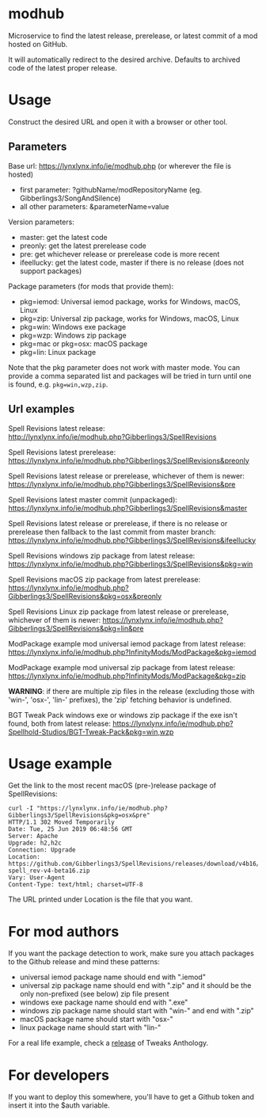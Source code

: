 # modhub
Microservice to find the latest release, prerelease, or latest commit of a mod hosted on GitHub.

It will automatically redirect to the desired archive. Defaults to archived code of the latest proper release.

# Usage
Construct the desired URL and open it with a browser or other tool.

## Parameters
Base url: https://lynxlynx.info/ie/modhub.php (or wherever the file is hosted)
 * first parameter: ?githubName/modRepositoryName (eg. Gibberlings3/SongAndSilence)
 * all other parameters: &parameterName=value

Version parameters:
 * master: get the latest code
 * preonly: get the latest prerelease code
 * pre: get whichever release or prerelease code is more recent
 * ifeellucky: get the latest code, master if there is no release (does not support packages)

Package parameters (for mods that provide them):
 * pkg=iemod: Universal iemod package, works for Windows, macOS, Linux
 * pkg=zip: Universal zip package, works for Windows, macOS, Linux
 * pkg=win: Windows exe package
 * pkg=wzp: Windows zip package
 * pkg=mac or pkg=osx: macOS package
 * pkg=lin: Linux package

Note that the pkg parameter does not work with master mode. You can provide a comma separated list
and packages will be tried in turn until one is found, e.g. `pkg=win,wzp,zip`.

## Url examples
Spell Revisions latest release:  
http://lynxlynx.info/ie/modhub.php?Gibberlings3/SpellRevisions

Spell Revisions latest prerelease:  
https://lynxlynx.info/ie/modhub.php?Gibberlings3/SpellRevisions&preonly

Spell Revisions latest release or prerelease, whichever of them is newer:  
https://lynxlynx.info/ie/modhub.php?Gibberlings3/SpellRevisions&pre

Spell Revisions latest master commit (unpackaged):  
https://lynxlynx.info/ie/modhub.php?Gibberlings3/SpellRevisions&master

Spell Revisions latest release or prerelease, if there is no release or prerelease then fallback to the last commit from master branch:  
https://lynxlynx.info/ie/modhub.php?Gibberlings3/SpellRevisions&ifeellucky

Spell Revisions windows zip package from latest release:
https://lynxlynx.info/ie/modhub.php?Gibberlings3/SpellRevisions&pkg=win

Spell Revisions macOS zip package from latest prerelease:
https://lynxlynx.info/ie/modhub.php?Gibberlings3/SpellRevisions&pkg=osx&preonly

Spell Revisions Linux zip package from latest release or prerelease, whichever of them is newer:
https://lynxlynx.info/ie/modhub.php?Gibberlings3/SpellRevisions&pkg=lin&pre

ModPackage example mod universal iemod package from latest release:
https://lynxlynx.info/ie/modhub.php?InfinityMods/ModPackage&pkg=iemod

ModPackage example mod universal zip package from latest release:
https://lynxlynx.info/ie/modhub.php?InfinityMods/ModPackage&pkg=zip

**WARNING**: if there are multiple zip files in the release (excluding those with 'win-', 'osx-', 'lin-' prefixes), the 'zip' fetching behavior is undefined.

BGT Tweak Pack windows exe or windows zip package if the exe isn't found, both from latest release:
https://lynxlynx.info/ie/modhub.php?Spellhold-Studios/BGT-Tweak-Pack&pkg=win,wzp

# Usage example

Get the link to the most recent macOS (pre-)release package of SpellRevisions:

    curl -I "https://lynxlynx.info/ie/modhub.php?Gibberlings3/SpellRevisions&pkg=osx&pre"
    HTTP/1.1 302 Moved Temporarily
    Date: Tue, 25 Jun 2019 06:48:56 GMT
    Server: Apache
    Upgrade: h2,h2c
    Connection: Upgrade
    Location: https://github.com/Gibberlings3/SpellRevisions/releases/download/v4b16/osx-spell_rev-v4-beta16.zip
    Vary: User-Agent
    Content-Type: text/html; charset=UTF-8

The URL printed under Location is the file that you want.

# For mod authors
If you want the package detection to work, make sure you attach packages to the Github release and mind these patterns:
 * universal iemod package name should end with ".iemod"
 * universal zip package name should end with ".zip" and it should be the only non-prefixed (see below) zip file present
 * windows exe package name should end with ".exe"
 * windows zip package name should start with "win-" and end with ".zip"
 * macOS package name should start with "osx-"
 * linux package name should start with "lin-"

For a real life example, check a [release](https://github.com/Gibberlings3/Tweaks-Anthology/releases) of Tweaks Anthology.
 
# For developers
If you want to deploy this somewhere, you'll have to get a Github token and insert it into the $auth variable.
